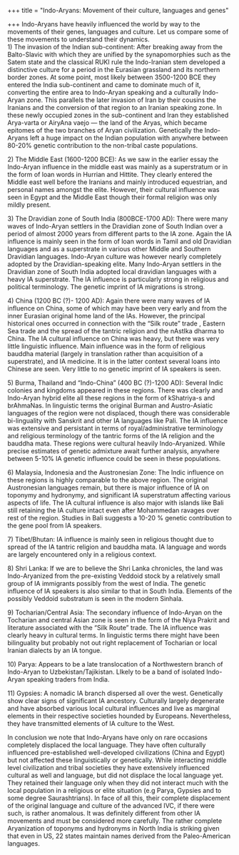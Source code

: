+++
title = "Indo-Aryans: Movement of their culture, languages and genes"

+++
Indo-Aryans have heavily influenced the world by way to the movements of
their genes, languages and culture. Let us compare some of these
movements to understand their dynamics.  
1\) The invasion of the Indian sub-continent: After breaking away from
the Balto-Slavic with which they are unified by the synapomorphies such
as the Satem state and the classical RUKI rule the Indo-Iranian stem
developed a distinctive culture for a period in the Eurasian grassland
and its northern border zones. At some point, most likely between
3500-1200 BCE they entered the India sub-continent and came to dominate
much of it, converting the entire area to Indo-Aryan speaking and a
culturally Indo-Aryan zone. This parallels the later invasion of Iran by
their cousins the Iranians and the conversion of that region to an
Iranian speaking zone. In these newly occupied zones in the
sub-continent and Iran they established Arya-varta or AiryAna vaejo —
the land of the Aryas, which became epitomes of the two branches of
Aryan civilization. Genetically the Indo-Aryans left a huge impact on
the Indian population with anywhere between 80-20% genetic contribution
to the non-tribal caste populations.

2\) The Middle East (1600-1200 BCE): As we saw in the earlier essay the
Indo-Aryan influence in the middle east was mainly as a superstratum or
in the form of loan words in Hurrian and Hittite. They clearly entered
the Middle east well before the Iranians and mainly introduced
equestrian, and personal names amongst the elite. However, their
cultural influence was seen in Egypt and the Middle East though their
formal religion was only mildly present.

3\) The Dravidian zone of South India (800BCE-1700 AD): There were many
waves of Indo-Aryan settlers in the Dravidian zone of South Indian over
a period of almost 2000 years from different parts to the IA zone. Again
the IA influence is mainly seen in the form of loan words in Tamil and
old Dravidian languages and as a superstrate in various other Middle and
Southern Dravidian languages. Indo-Aryan culture was however nearly
completely adopted by the Dravidian-speaking elite. Many Indo-Aryan
settlers in the Dravidian zone of South India adopted local dravidian
languages with a heavy IA superstrate. The IA influence is particularly
strong in religious and political terminology. The genetic imprint of IA
migrations is strong.

4\) China (1200 BC (?)- 1200 AD): Again there were many waves of IA
influence on China, some of which may have been very early and from the
inner Eurasian original home land of the IAs. However, the principal
historical ones occurred in connection with the “Silk route” trade ,
Eastern Sea trade and the spread of the tantric religion and the nAstIka
dharma to China. The IA cultural influence on China was heavy, but there
was very little linguistic influence. Main influence was in the form of
religious bauddha material (largely in translation rather than
acquisition of a superstrate), and IA medicine. It is in the latter
context several loans into Chinese are seen. Very little to no genetic
imprint of IA speakers is seen.

5\) Burma, Thailand and “Indo-China” (400 BC (?)-1200 AD): Several Indic
colonies and kingdoms appeared in these regions. There was clearly and
Indo-Aryan hybrid elite all these regions in the form of kShatriya-s and
brAhmaNas. In linguistic terms the original Burman and Austro-Asiatic
languages of the region were not displaced, though there was
considerable bi-linguality with Sanskrit and other IA languages like
Pali. The IA influence was extensive and persistant in terms of
royal/administrative terminology and religious terminology of the
tantric forms of the IA religion and the bauddha mata. These regions
were cultural heavily Indo-Aryanized. While precise estimates of genetic
admixture await further analysis, anywhere between 5-10% IA genetic
influence could be seen in these populations.

6\) Malaysia, Indonesia and the Austronesian Zone: The Indic influence
on these regions is highly comparable to the above region. The original
Austronesian languages remain, but there is major influence of IA on
toponymy and hydronymy, and significant IA superstratum affecting
various aspects of life. The IA cultural influence is also major with
islands like Bali still retaining the IA culture intact even after
Mohammedan ravages over rest of the region. Studies in Bali suggests a
10-20 % genetic contribution to the gene pool from IA speakers.

7\) Tibet/Bhutan: IA influence is mainly seen in religious thought due
to spread of the IA tantric religion and bauddha mata. IA language and
words are largely encountered only in a religious context.

8\) Shri Lanka: If we are to believe the Shri Lanka chronicles, the land
was Indo-Aryanized from the pre-existing Veddoid stock by a relatively
small group of IA immigrants possibly from the west of India. The
genetic influence of IA speakers is also similar to that in South India.
Elements of the possibly Veddoid substratum is seen in the modern
Sinhala.

9\) Tocharian/Central Asia: The secondary influence of Indo-Aryan on the
Tocharian and central Asian zone is seen in the form of the Niya Prakrit
and literature associated with the “Silk Route” trade. The IA influence
was clearly heavy in cultural terms. In linguistic terms there might
have been bilinguality but probably not out right replacement of
Tocharian or local Iranian dialects by an IA tongue.

10\) Parya: Appears to be a late translocation of a Northwestern branch
of Indo-Aryan to Uzbekistan/Tajikistan. LIkely to be a band of isolated
Indo-Aryan speaking traders from India.

11\) Gypsies: A nomadic IA branch dispersed all over the west.
Genetically show clear signs of significant IA ancestory. Culturally
largely degenerate and have absorbed various local cultural influences
and live as marginal elements in their respective societies hounded by
Europeans. Nevertheless, they have transmitted elements of IA culture to
the West.

In conclusion we note that Indo-Aryans have only on rare occasions
completely displaced the local language. They have often culturally
influenced pre-established well-developed civilizations (China and
Egypt) but not affected these linguistically or genetically. While
interacting middle level civilization and tribal societies they have
extensively influenced cultural as well and language, but did not
displace the local language yet. They retained their language only when
they did not interact much with the local population in a religious or
elite situation (e.g Parya, Gypsies and to some degree Saurashtrians).
In face of all this, their complete displacement of the original
language and culture of the advanced IVC, if there were such, is rather
anomalous. It was definitely different from other IA movements and must
be considered more carefully. The rather complete Aryanization of
toponyms and hydronyms in North India is striking given that even in US,
22 states maintain names derived from the Paleo-American languages.

